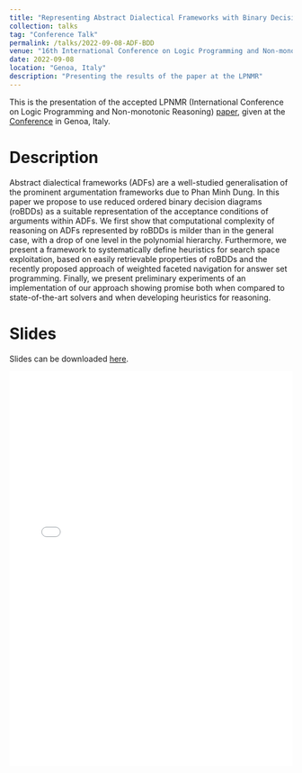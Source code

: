 ```yaml
---
title: "Representing Abstract Dialectical Frameworks with Binary Decision Diagrams"
collection: talks
tag: "Conference Talk"
permalink: /talks/2022-09-08-ADF-BDD
venue: "16th International Conference on Logic Programming and Non-monotonic Reasoning"
date: 2022-09-08
location: "Genoa, Italy"
description: "Presenting the results of the paper at the LPNMR"
---
```

This is the presentation of the accepted LPNMR (International Conference on Logic Programming and Non-monotonic Reasoning) [paper](https://link.springer.com/chapter/10.1007/978-3-031-15707-3_14), given at the [Conference](https://sites.google.com/view/lpnmr2022/home) in Genoa, Italy.

# Description

Abstract dialectical frameworks (ADFs) are a well-studied generalisation of the prominent argumentation frameworks due to Phan Minh Dung. In this paper we propose to use reduced ordered binary decision diagrams (roBDDs) as a suitable representation of the acceptance conditions of arguments within ADFs. We first show that computational complexity of reasoning on ADFs represented by roBDDs is milder than in the general case, with a drop of one level in the polynomial hierarchy. Furthermore, we present a framework to systematically define heuristics for search space exploitation, based on easily retrievable properties of roBDDs and the recently proposed approach of weighted faceted navigation for answer set programming. Finally, we present preliminary experiments of an implementation of our approach showing promise both when compared to state-of-the-art solvers and when developing heuristics for reasoning.

# Slides
Slides can be downloaded [here](/talk/20220908_genoa_lpnmr.pdf).

<embed src="/talk/20220908_genoa_lpnmr.pdf" width="100%" height="700" type='application/pdf'>
